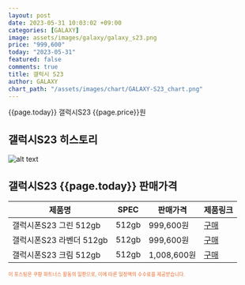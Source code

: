 ```yaml
---
layout: post
date: 2023-05-31 10:03:02 +09:00
categories: [GALAXY]
image: assets/images/galaxy/galaxy_s23.png
price: "999,600"
today: "2023-05-31"
featured: false
comments: true
title: 갤럭시 S23
author: GALAXY
chart_path: "/assets/images/chart/GALAXY-S23_chart.png"
---
```


{{page.today}} 갤럭시S23 {{page.price}}원

## 갤럭시S23 히스토리
![alt text]({{page.chart_path}} "갤럭시S23 히스토리")

## 갤럭시S23 {{page.today}} 판매가격
<main>
<table id="rwd-table-large">
  <thead>
    <tr>
      <th>제품명</th>
      <th>SPEC</th>
      <th>판매가격</th>
      <th>제품링크</th>
    </tr>
  </thead>
  <tbody><tr onclick="window.open('https://link.coupang.com/a/SHBUf')">
        <td>갤럭시폰S23 그린 512gb</td>
        <td>512gb</td>
        <td>999,600원</td>
        <td><a href='https://link.coupang.com/a/SHBUf' target='_blank'>구매</a></td>
        </tr><tr onclick="window.open('https://link.coupang.com/a/SHBYQ')">
        <td>갤럭시폰S23 라벤더 512gb</td>
        <td>512gb</td>
        <td>999,600원</td>
        <td><a href='https://link.coupang.com/a/SHBYQ' target='_blank'>구매</a></td>
        </tr><tr onclick="window.open('https://link.coupang.com/a/SHB1G')">
        <td>갤럭시폰S23 크림 512gb</td>
        <td>512gb</td>
        <td>1,008,600원</td>
        <td><a href='https://link.coupang.com/a/SHB1G' target='_blank'>구매</a></td>
        </tr></tbody>
</table>

</main>
<div style="color:#e56a2c;font-size: 0.7em;" >
이 포스팅은 쿠팡 파트너스 활동의 일환으로, 이에 따른 일정액의 수수료를 제공받습니다.
</div>
